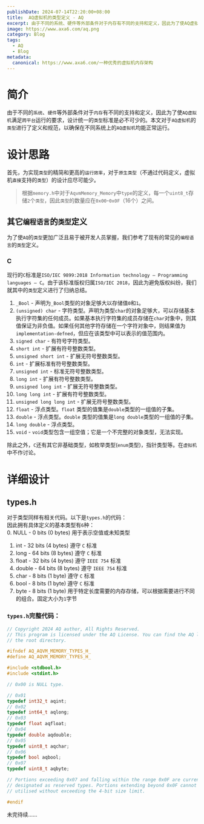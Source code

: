 ```yaml
---
publishDate: 2024-07-14T22:20:00+08:00
title:  AQ虚拟机的类型定义 - AQ
excerpt: 由于不同的系统、硬件等外部条件对于内存有不同的支持和定义，因此为了使AQ虚拟机满足跨平台运行的要求，设计统一的类型标准是必不可少的。本文对于AQ虚拟机的类型进行了定义和规范，以确保在不同系统上的AQ虚拟机均能正常运行。
image: https://www.axa6.com/aq.png
category: Blog
tags:
  - AQ
  - Blog
metadata:
  canonical: https://www.axa6.com/一种优秀的虚拟机内存架构
---
```


# 简介
由于不同的`系统`、`硬件`等外部条件对于`内存`有不同的支持和定义，因此为了使`AQ虚拟机`满足`跨平台`运行的要求，设计统一的`类型`标准是必不可少的。本文对于`AQ虚拟机`的`类型`进行了定义和规范，以确保在不同系统上的`AQ虚拟机`均能正常运行。</br>

# 设计思路
首先，为实现`类型`的精简和更高的`运行效率`，对于`原生类型`（不通过代码定义，虚拟机`直接`支持的`类型`）的设计应尽可能少。</br>

> 根据`memory.h`中对于`AqvmMemory_Memory`中`type`的定义，每一个`uint8_t`存储`2`个`类型`，因此`类型`的数量应在`0x00`-`0x0F`（16个）之间。

## 其它`编程语言`的`类型`定义
为了使`AQ`的`类型`更加广泛且易于被开发人员掌握，我们参考了现有的常见的`编程语言`的`类型`定义。
### C
现行的`C`标准是`ISO/IEC 9899:2018 Information technology — Programming languages — C`。由于该标准版权归属`ISO/IEC 2018`，因此为避免版权纠纷，我们就其中的`类型`定义进行了归纳总结。

1. `_Bool` - 声明为`_Bool`类型的对象足够大以存储值`0`和`1`。
2. `(unsigned) char` - 字符类型。声明为类型`char`的对象足够大，可以存储基本执行字符集的任何成员。如果基本执行字符集的成员存储在`char`对象中，则其值保证为非负值。如果任何其他字符存储在一个字符对象中，则结果值为`implementation-defned`，但应在该类型中可以表示的值范围内。
3. `signed char` - 有符号字符类型。
4. `short int` - 扩展有符号整数类型。
5. `unsigned short int` - 扩展无符号整数类型。
6. `int` - 扩展标准有符号整数类型。
7. `unsigned int` - 标准无符号整数类型。
8. `long int` - 扩展有符号整数类型。
9. `unsigned long int` - 扩展无符号整数类型。
10. `long long int` - 扩展有符号整数类型。
11. `unsigned long long int` - 扩展无符号整数类型。
12. `float` - 浮点类型。`float` 类型的值集是`double`类型的一组值的子集。
13. `double` - 浮点类型。`double` 类型的值集是`long double`类型的一组值的子集。
14. `long double` - 浮点类型。
15. `void` - `void`类型包含一组空值；它是一个不完整的对象类型，无法实现。

除此之外，`C`还有其它非基础类型，如枚举类型(`enum`类型)，指针类型等。在`虚拟机`中不作讨论。


# 详细设计
## types.h
对于类型同样有相关代码。以下是`types.h`的代码：</br>
因此拥有具体定义的基本类型有`6`种：</br>
0. NULL - 0 bits (0 bytes) 用于表示空值或未知类型
1. int - 32 bits (4 bytes) 遵守 `C` 标准
2. long - 64 bits (8 bytes) 遵守 `C` 标准
3. float - 32 bits (4 bytes) 遵守 `IEEE 754` 标准
4. double - 64 bits (8 bytes) 遵守 `IEEE 754` 标准
5. char - 8 bits (1 byte) 遵守 `C` 标准
6. bool - 8 bits (1 byte) 遵守 `C` 标准
7. byte - 8 bits (1 byte) 用于特定长度需要的内存存储，可以根据需要进行不同的组合。固定大小为`1`字节

### `types.h`完整代码：
```C
// Copyright 2024 AQ author, All Rights Reserved.
// This program is licensed under the AQ License. You can find the AQ license in
// the root directory.

#ifndef AQ_AQVM_MEMORY_TYPES_H_
#define AQ_AQVM_MEMORY_TYPES_H_

#include <stdbool.h>
#include <stdint.h>

// 0x00 is NULL type.

// 0x01
typedef int32_t aqint;
// 0x02
typedef int64_t aqlong;
// 0x03
typedef float aqfloat;
// 0x04
typedef double aqdouble;
// 0x05
typedef uint8_t aqchar;
// 0x06
typedef bool aqbool;
// 0x07
typedef uint8_t aqbyte;

// Portions exceeding 0x07 and falling within the range 0x0F are currently
// designated as reserved types. Portions extending beyond 0x0F cannot be
// utilised without exceeding the 4-bit size limit.

#endif
```

未完待续……